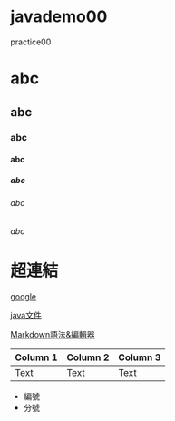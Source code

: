# javademo00
practice00

# abc
## abc
### abc
#### abc
##### abc
###### abc
###### abc 

# 超連結
[google](www.google.com)

[java文件](javaDemo02/src/main/java/model/Stock.java)

[Markdown語法&編輯器](https://hackmd.io/@howkii-studio/markdown_intro)

| Column 1 | Column 2 | Column 3 |
| -------- | -------- | -------- |
| Text     | Text     | Text     |

- 編號
- 分號
